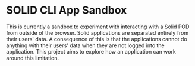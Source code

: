 # SOLID CLI App Sandbox

This is currently a sandbox to experiment with interacting with a Solid POD from outside of the browser.
Solid applications are separated entirely from their users' data.
A consequence of this is that the applications cannot do anything with their users' data when they are not logged into the application.
This project aims to explore how an application can work around this limitation.
